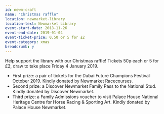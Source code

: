 ```yaml
---
id: newm-craft
name: "Christmas raffle"
location: newmarket-library
location-text: Newmarket Library
event-start-date: 2018-11-26
event-end-date: 2019-01-04
event-ticket-price: 0.50 or 5 for £2
event-category: xmas
breadcrumb: y
---
```


Help support the library with our Christmas raffle! Tickets 50p each or 5 for £2, draw to take place Friday 4 January 2019.

* First prize: a pair of tickets for the Dubai Future Champions Festival October 2019. Kindly donated by Newmarket Racecourses.
* Second prize: a Discover Newmarket Family Pass to the National Stud. Kindly donated by Discover Newmarket.
* Third prize: a Family Admissions voucher to visit Palace House National Heritage Centre for Horse Racing & Sporting Art. Kindly donated by Palace House Newmarket.
